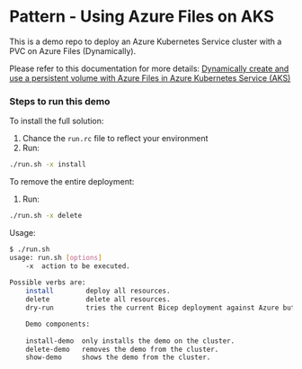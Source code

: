 # Pattern - Using Azure Files on AKS

This is a demo repo to deploy an Azure Kubernetes Service cluster with a PVC on Azure Files (Dynamically). 

Please refer to this documentation for more details: [Dynamically create and use a persistent volume with Azure Files in Azure Kubernetes Service (AKS)](https://docs.microsoft.com/en-us/azure/aks/azure-files-dynamic-pv)

### Steps to run this demo

To install the full solution:

1. Chance the ```run.rc``` file to reflect your environment
2. Run:
```bash
./run.sh -x install
```

To remove the entire deployment:

1. Run:

```bash
./run.sh -x delete
```

Usage:

```bash
$ ./run.sh 
usage: run.sh [options]
    -x  action to be executed.
    
Possible verbs are:
    install        deploy all resources.
    delete         delete all resources.
    dry-run        tries the current Bicep deployment against Azure but doesnt deploy (what-if). 

    Demo components:
    
    install-demo  only installs the demo on the cluster.
    delete-demo   removes the demo from the cluster.
    show-demo     shows the demo from the cluster.
```
